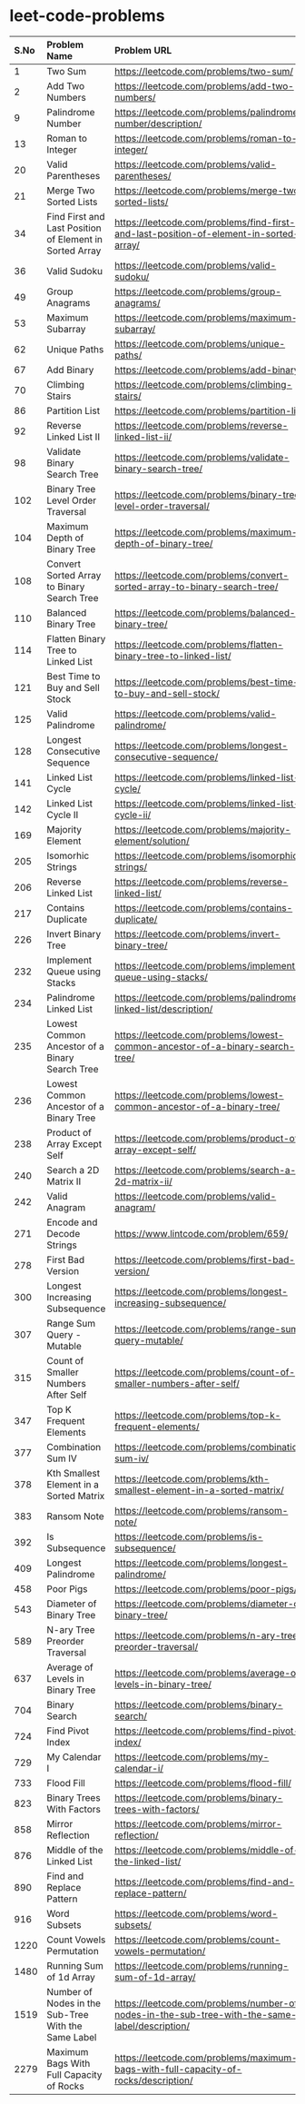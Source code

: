 # leet-code-problems

| S.No | Problem Name | Problem URL | Solution URL | 
| :--- | :----------- | :---------- | :----------- | 
| 1 | Two Sum | https://leetcode.com/problems/two-sum/ | https://github.com/s-suryakiran/leet-code-problems/blob/main/1.%20Two%20Sum.py |
| 2 | Add Two Numbers | https://leetcode.com/problems/add-two-numbers/ | https://github.com/s-suryakiran/leet-code-problems/blob/main/2.%20Add%20Two%20Numbers.py |
| 9 | Palindrome Number | https://leetcode.com/problems/palindrome-number/description/ | https://github.com/s-suryakiran/leet-code-problems/blob/main/9.%20Palindrome%20Number.py |
| 13 | Roman to Integer | https://leetcode.com/problems/roman-to-integer/ | https://github.com/s-suryakiran/leet-code-problems/blob/main/13.%20Roman%20to%20Integer.py |
| 20 | Valid Parentheses | https://leetcode.com/problems/valid-parentheses/ | https://github.com/s-suryakiran/leet-code-problems/blob/main/20.%20Valid%20Parentheses.py |
| 21 | Merge Two Sorted Lists | https://leetcode.com/problems/merge-two-sorted-lists/ | https://github.com/s-suryakiran/leet-code-problems/blob/main/21.%20Merge%20Two%20Sorted%20Lists.py |
| 34 | Find First and Last Position of Element in Sorted Array | https://leetcode.com/problems/find-first-and-last-position-of-element-in-sorted-array/ | https://github.com/s-suryakiran/leet-code-problems/blob/main/34.%20Find%20First%20and%20Last%20Position%20of%20Element%20in%20Sorted%20Array.py |
| 36 | Valid Sudoku | https://leetcode.com/problems/valid-sudoku/ | https://github.com/s-suryakiran/leet-code-problems/blob/main/36.%20Valid%20Sudoku.py |
| 49 | Group Anagrams | https://leetcode.com/problems/group-anagrams/ | https://github.com/s-suryakiran/leet-code-problems/blob/main/49.%20Group%20Anagrams.py |
| 53 | Maximum Subarray | https://leetcode.com/problems/maximum-subarray/ | https://github.com/s-suryakiran/leet-code-problems/blob/main/53.%20Maximum%20Subarray.py |
| 62 | Unique Paths | https://leetcode.com/problems/unique-paths/ | https://github.com/s-suryakiran/leet-code-problems/blob/main/62.%20Unique%20Paths.py |
| 67 | Add Binary | https://leetcode.com/problems/add-binary/| https://github.com/s-suryakiran/leet-code-problems/blob/main/67.%20Add%20Binary.py |
| 70 | Climbing Stairs | https://leetcode.com/problems/climbing-stairs/ | https://github.com/s-suryakiran/leet-code-problems/blob/main/70.%20Climbing%20Stairs.py |
| 86 | Partition List | https://leetcode.com/problems/partition-list/ | https://github.com/s-suryakiran/leet-code-problems/blob/main/86.%20Partition%20List.py |
| 92 | Reverse Linked List II | https://leetcode.com/problems/reverse-linked-list-ii/ | https://github.com/s-suryakiran/leet-code-problems/blob/main/92.%20Reverse%20Linked%20List%20II.py |
| 98 | Validate Binary Search Tree | https://leetcode.com/problems/validate-binary-search-tree/ | https://github.com/s-suryakiran/leet-code-problems/blob/main/98.%20Validate%20Binary%20Search%20Tree.py |
| 102 | Binary Tree Level Order Traversal | https://leetcode.com/problems/binary-tree-level-order-traversal/ | https://github.com/s-suryakiran/leet-code-problems/blob/main/102.%20Binary%20Tree%20Level%20Order%20Traversal.py |
| 104 | Maximum Depth of Binary Tree | https://leetcode.com/problems/maximum-depth-of-binary-tree/ | https://github.com/s-suryakiran/leet-code-problems/blob/main/104.%20Maximum%20Depth%20of%20Binary%20Tree.py |
| 108 | Convert Sorted Array to Binary Search Tree | https://leetcode.com/problems/convert-sorted-array-to-binary-search-tree/ | https://github.com/s-suryakiran/leet-code-problems/blob/main/108.%20Convert%20Sorted%20Array%20to%20Binary%20Search%20Tree.py |
| 110 | Balanced Binary Tree | https://leetcode.com/problems/balanced-binary-tree/ | https://github.com/s-suryakiran/leet-code-problems/blob/main/110.%20Balanced%20Binary%20Tree.py |
| 114 | Flatten Binary Tree to Linked List | https://leetcode.com/problems/flatten-binary-tree-to-linked-list/ | https://github.com/s-suryakiran/leet-code-problems/blob/main/114.%20Flatten%20Binary%20Tree%20to%20Linked%20List.py |
| 121 | Best Time to Buy and Sell Stock | https://leetcode.com/problems/best-time-to-buy-and-sell-stock/ | https://github.com/s-suryakiran/leet-code-problems/blob/main/121.%20Best%20Time%20to%20Buy%20and%20Sell%20Stock.py |
| 125 | Valid Palindrome | https://leetcode.com/problems/valid-palindrome/ | https://github.com/s-suryakiran/leet-code-problems/blob/main/125.%20Valid%20Palindrome.py |
| 128 | Longest Consecutive Sequence | https://leetcode.com/problems/longest-consecutive-sequence/ | https://github.com/s-suryakiran/leet-code-problems/blob/main/128.%20Longest%20Consecutive%20Sequence.py |
| 141 | Linked List Cycle | https://leetcode.com/problems/linked-list-cycle/ | https://github.com/s-suryakiran/leet-code-problems/blob/main/141.%20Linked%20List%20Cycle.py |
| 142 | Linked List Cycle II | https://leetcode.com/problems/linked-list-cycle-ii/ | https://github.com/s-suryakiran/leet-code-problems/blob/main/142.%20Linked%20List%20Cycle%20II.py |
| 169 | Majority Element | https://leetcode.com/problems/majority-element/solution/ | https://github.com/s-suryakiran/leet-code-problems/blob/main/169.%20Majority%20Element.py |
| 205 | Isomorhic Strings | https://leetcode.com/problems/isomorphic-strings/ | https://github.com/s-suryakiran/leet-code-problems/blob/main/205.%20Isomorphic%20Strings.py |
| 206 | Reverse Linked List | https://leetcode.com/problems/reverse-linked-list/ | https://github.com/s-suryakiran/leet-code-problems/blob/main/206.%20Reverse%20Linked%20List.py |
| 217 | Contains Duplicate | https://leetcode.com/problems/contains-duplicate/ | https://github.com/s-suryakiran/leet-code-problems/blob/main/217.%20Contains%20Duplicate.py |
| 226 | Invert Binary Tree | https://leetcode.com/problems/invert-binary-tree/ | https://github.com/s-suryakiran/leet-code-problems/blob/main/226.%20Invert%20Binary%20Tree.py |
| 232 | Implement Queue using Stacks | https://leetcode.com/problems/implement-queue-using-stacks/ | https://github.com/s-suryakiran/leet-code-problems/blob/main/232.%20Implement%20Queue%20using%20Stacks.py |
| 234 | Palindrome Linked List | https://leetcode.com/problems/palindrome-linked-list/description/ | https://github.com/s-suryakiran/leet-code-problems/blob/main/234.%20Palindrome%20Linked%20List.py |
| 235 | Lowest Common Ancestor of a Binary Search Tree | https://leetcode.com/problems/lowest-common-ancestor-of-a-binary-search-tree/ | https://github.com/s-suryakiran/leet-code-problems/blob/main/235.%20Lowest%20Common%20Ancestor%20of%20a%20Binary%20Search%20Tree.py |
| 236 | Lowest Common Ancestor of a Binary Tree | https://leetcode.com/problems/lowest-common-ancestor-of-a-binary-tree/ | https://github.com/s-suryakiran/leet-code-problems/blob/main/236.%20Lowest%20Common%20Ancestor%20of%20a%20Binary%20Tree.py |
| 238 | Product of Array Except Self | https://leetcode.com/problems/product-of-array-except-self/ | https://github.com/s-suryakiran/leet-code-problems/blob/main/238.%20Product%20of%20Array%20Except%20Self.py |
| 240 | Search a 2D Matrix II | https://leetcode.com/problems/search-a-2d-matrix-ii/ | https://github.com/s-suryakiran/leet-code-problems/blob/main/240.%20Search%20a%202D%20Matrix%20II.py |
| 242 | Valid Anagram | https://leetcode.com/problems/valid-anagram/ | https://github.com/s-suryakiran/leet-code-problems/blob/main/242.%20Valid%20Anagram.py |
| 271 | Encode and Decode Strings | https://www.lintcode.com/problem/659/ | https://github.com/s-suryakiran/leet-code-problems/blob/main/271.%20Encode%20and%20Decode%20Strings.py |
| 278 | First Bad Version | https://leetcode.com/problems/first-bad-version/ | https://github.com/s-suryakiran/leet-code-problems/blob/main/278.%20First%20Bad%20Version.py |
| 300 | Longest Increasing Subsequence | https://leetcode.com/problems/longest-increasing-subsequence/ | https://github.com/s-suryakiran/leet-code-problems/blob/main/300.%20Longest%20Increasing%20Subsequence.py |
| 307 | Range Sum Query - Mutable | https://leetcode.com/problems/range-sum-query-mutable/ | https://github.com/s-suryakiran/leet-code-problems/blob/main/307.%20Range%20Sum%20Query%20-%20Mutable.py |
| 315 | Count of Smaller Numbers After Self | https://leetcode.com/problems/count-of-smaller-numbers-after-self/ | https://github.com/s-suryakiran/leet-code-problems/blob/main/315.%20Count%20of%20Smaller%20Numbers%20After%20Self.py |
| 347 | Top K Frequent Elements | https://leetcode.com/problems/top-k-frequent-elements/ | https://github.com/s-suryakiran/leet-code-problems/blob/main/347.%20Top%20K%20Frequent%20Elements.py |
| 377 | Combination Sum IV | https://leetcode.com/problems/combination-sum-iv/| https://github.com/s-suryakiran/leet-code-problems/blob/main/377.%20Combination%20Sum%20IV.py |
| 378 | Kth Smallest Element in a Sorted Matrix | https://leetcode.com/problems/kth-smallest-element-in-a-sorted-matrix/ | https://github.com/s-suryakiran/leet-code-problems/blob/main/378.%20Kth%20Smallest%20Element%20in%20a%20Sorted%20Matrix.py |
| 383 | Ransom Note | https://leetcode.com/problems/ransom-note/ | https://github.com/s-suryakiran/leet-code-problems/blob/main/383.%20Ransom%20Note.py |
| 392 | Is Subsequence | https://leetcode.com/problems/is-subsequence/ | https://github.com/s-suryakiran/leet-code-problems/blob/main/392.%20Is%20Subsequence.py |
| 409 | Longest Palindrome | https://leetcode.com/problems/longest-palindrome/ | https://github.com/s-suryakiran/leet-code-problems/blob/main/409.%20Longest%20Palindrome.py |
| 458 | Poor Pigs | https://leetcode.com/problems/poor-pigs/ | https://github.com/s-suryakiran/leet-code-problems/blob/main/458.%20Poor%20Pigs.py |
| 543 | Diameter of Binary Tree | https://leetcode.com/problems/diameter-of-binary-tree/ | https://github.com/s-suryakiran/leet-code-problems/blob/main/543.%20Diameter%20of%20Binary%20Tree.py |
| 589 | N-ary Tree Preorder Traversal | https://leetcode.com/problems/n-ary-tree-preorder-traversal/ | https://github.com/s-suryakiran/leet-code-problems/blob/main/589.%20N-ary%20Tree%20Preorder%20Traversal.py |
| 637 | Average of Levels in Binary Tree | https://leetcode.com/problems/average-of-levels-in-binary-tree/ | https://github.com/s-suryakiran/leet-code-problems/blob/main/637.%20Average%20of%20Levels%20in%20Binary%20Tree.py |
| 704 | Binary Search | https://leetcode.com/problems/binary-search/ | https://github.com/s-suryakiran/leet-code-problems/blob/main/704.%20Binary%20Search.py |
| 724 | Find Pivot Index | https://leetcode.com/problems/find-pivot-index/ | https://github.com/s-suryakiran/leet-code-problems/blob/main/724.%20Find%20Pivot%20Index.py |
| 729 | My Calendar I | https://leetcode.com/problems/my-calendar-i/ | https://github.com/s-suryakiran/leet-code-problems/blob/main/729.%20My%20Calendar%20I.py |
| 733 | Flood Fill | https://leetcode.com/problems/flood-fill/ | https://github.com/s-suryakiran/leet-code-problems/blob/main/733.%20Flood%20Fill.py |
| 823 | Binary Trees With Factors | https://leetcode.com/problems/binary-trees-with-factors/ | https://github.com/s-suryakiran/leet-code-problems/blob/main/823.%20Binary%20Trees%20With%20Factors.py |
| 858 | Mirror Reflection | https://leetcode.com/problems/mirror-reflection/ | https://github.com/s-suryakiran/leet-code-problems/blob/main/858.%20Mirror%20Reflection.py |
| 876 | Middle of the Linked List | https://leetcode.com/problems/middle-of-the-linked-list/ | https://github.com/s-suryakiran/leet-code-problems/blob/main/876.%20Middle%20of%20the%20Linked%20List.py |
| 890 | Find and Replace Pattern | https://leetcode.com/problems/find-and-replace-pattern/ | https://github.com/s-suryakiran/leet-code-problems/blob/main/890.%20Find%20and%20Replace%20Pattern.py |
| 916 | Word Subsets | https://leetcode.com/problems/word-subsets/ | https://github.com/s-suryakiran/leet-code-problems/blob/main/916.%20Word%20Subsets.py |
| 1220 | Count Vowels Permutation | https://leetcode.com/problems/count-vowels-permutation/ | https://github.com/s-suryakiran/leet-code-problems/blob/main/1220.%20Count%20Vowels%20Permutation.py|
| 1480 | Running Sum of 1d Array | https://leetcode.com/problems/running-sum-of-1d-array/ | https://github.com/s-suryakiran/leet-code-problems/blob/main/1480.%20Running%20Sum%20of%201d%20Array.py |
| 1519 | Number of Nodes in the Sub-Tree With the Same Label | https://leetcode.com/problems/number-of-nodes-in-the-sub-tree-with-the-same-label/description/ | https://github.com/s-suryakiran/leet-code-problems/blob/main/1519.%20Number%20of%20Nodes%20in%20the%20Sub-Tree%20With%20the%20Same%20Label.py |
| 2279 | Maximum Bags With Full Capacity of Rocks | https://leetcode.com/problems/maximum-bags-with-full-capacity-of-rocks/description/ | https://github.com/s-suryakiran/leet-code-problems/blob/main/2279.%20Maximum%20Bags%20With%20Full%20Capacity%20of%20Rocks.py |
